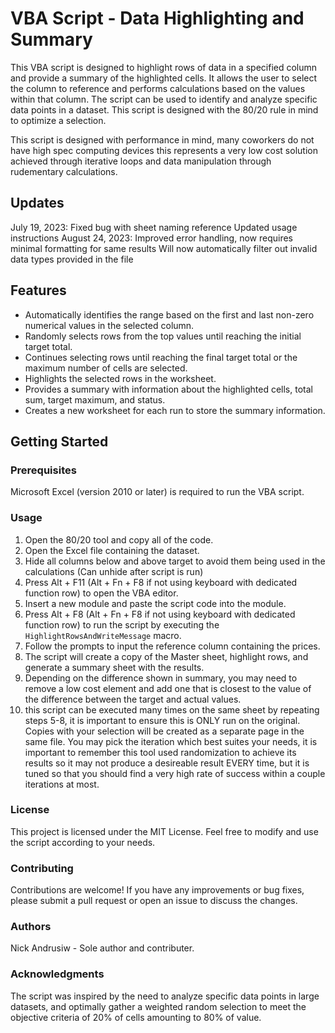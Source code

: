 # VBA Script - Data Highlighting and Summary

This VBA script is designed to highlight rows of data in a specified column and provide a summary of the highlighted cells. It allows the user to select the column to reference and performs calculations based on the values within that column. The script can be used to identify and analyze specific data points in a dataset. This script is designed with the 80/20 rule in mind to optimize a selection.

This script is designed with performance in mind, many coworkers do not have high spec computing devices this represents a very low cost solution achieved through iterative loops and data manipulation through rudementary calculations.

## Updates
  July 19, 2023: Fixed bug with sheet naming reference
        Updated usage instructions
  August 24, 2023: Improved error handling, now requires minimal formatting for same results
        Will now automatically filter out invalid data types provided in the file

## Features

- Automatically identifies the range based on the first and last non-zero numerical values in the selected column.
- Randomly selects rows from the top values until reaching the initial target total.
- Continues selecting rows until reaching the final target total or the maximum number of cells are selected.
- Highlights the selected rows in the worksheet.
- Provides a summary with information about the highlighted cells, total sum, target maximum, and status.
- Creates a new worksheet for each run to store the summary information.

## Getting Started

### Prerequisites

Microsoft Excel (version 2010 or later) is required to run the VBA script.

### Usage
1. Open the 80/20 tool and copy all of the code.
2. Open the Excel file containing the dataset.
3. Hide all columns below and above target to avoid them being used in the calculations (Can unhide after script is run)
4. Press Alt + F11 (Alt + Fn + F8 if not using keyboard with dedicated function row) to open the VBA editor.
5. Insert a new module and paste the script code into the module.
6. Press Alt + F8 (Alt + Fn + F8 if not using keyboard with dedicated function row) to run the script by executing the `HighlightRowsAndWriteMessage` macro.
7. Follow the prompts to input the reference column containing the prices.
8. The script will create a copy of the Master sheet, highlight rows, and generate a summary sheet with the results.
9. Depending on the difference shown in summary, you may need to remove a low cost element and add one that is closest to the value of the difference between the target and actual values.
10. this script can be executed many times on the same sheet by repeating steps 5-8, it is important to ensure this is ONLY run on the original. Copies with your selection will be created as a separate page in the same file. You may pick the iteration which best suites your needs, it is important to remember this tool used randomization to achieve its results so it may not produce a desireable result EVERY time, but it is tuned so that you should find a very high rate of success within a couple iterations at most.

### License

This project is licensed under the MIT License. Feel free to modify and use the script according to your needs.

### Contributing

Contributions are welcome! If you have any improvements or bug fixes, please submit a pull request or open an issue to discuss the changes.

### Authors

Nick Andrusiw - Sole author and contributer.

### Acknowledgments

The script was inspired by the need to analyze specific data points in large datasets, and optimally gather a weighted random selection to meet the objective criteria of 20% of cells amounting to 80% of value.
